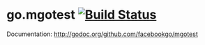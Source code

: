 go.mgotest [![Build Status](https://secure.travis-ci.org/facebookgo/mgotest.png)](http://travis-ci.org/facebookgo/mgotest)
=============

Documentation: http://godoc.org/github.com/facebookgo/mgotest
